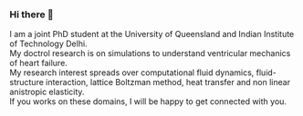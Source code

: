 ### Hi there 👋
I am a joint PhD student at the University of Queensland and Indian Institute of Technology Delhi.  
My doctrol research is on simulations to understand ventricular mechanics of heart failure.  
My research interest spreads over computational fluid dynamics, fluid- structure interaction, lattice Boltzman method, heat transfer and non linear anistropic elasticity.  
If you works on these domains, I will be happy to get connected with you.


<!--
**jijoderick/jijoderick** is a ✨ _special_ ✨ repository because its `README.md` (this file) appears on your GitHub profile.

Here are some ideas to get you started:

- 🔭 I’m currently working on ...
- 🌱 I’m currently learning ...
- 👯 I’m looking to collaborate on ...
- 🤔 I’m looking for help with ...
- 💬 Ask me about ...
- 📫 How to reach me: ...
- 😄 Pronouns: ...
- ⚡ Fun fact: ...

-->
